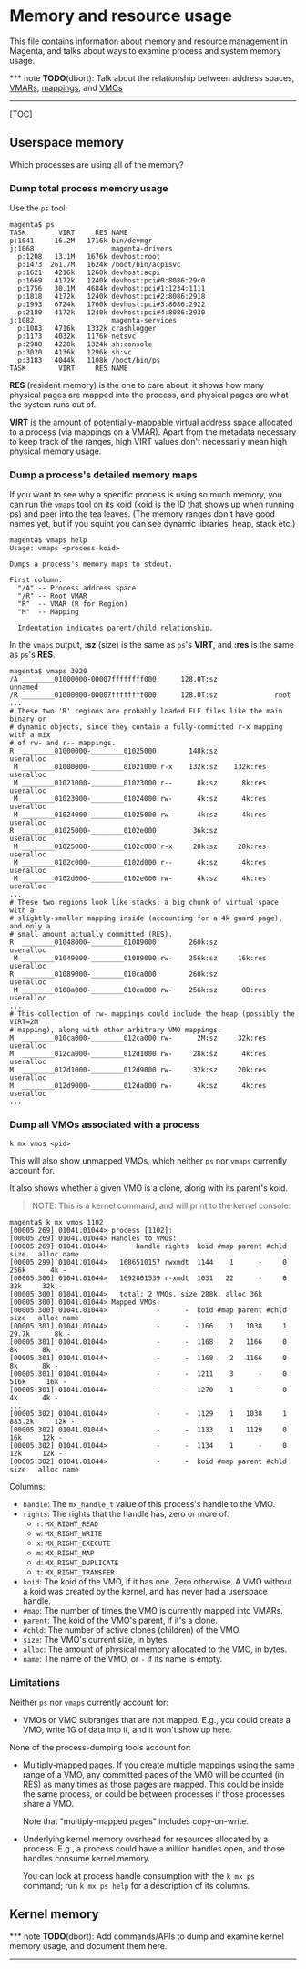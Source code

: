 # Memory and resource usage

This file contains information about memory and resource management in Magenta,
and talks about ways to examine process and system memory usage.

*** note
**TODO**(dbort): Talk about the relationship between address spaces,
[VMARs](objects/vm_address_region.md), [mappings](syscalls/vmar_map.md), and
[VMOs](objects/vm_object.md)
***

[TOC]

## Userspace memory

Which processes are using all of the memory?

### Dump total process memory usage

Use the `ps` tool:

```
magenta$ ps
TASK        VIRT     RES NAME
p:1041     16.2M   1716k bin/devmgr
j:1068                   magenta-drivers
  p:1208   13.1M   1676k devhost:root
  p:1473  261.7M   1624k /boot/bin/acpisvc
  p:1621   4216k   1260k devhost:acpi
  p:1669   4172k   1240k devhost:pci#0:8086:29c0
  p:1756   30.1M   4684k devhost:pci#1:1234:1111
  p:1818   4172k   1240k devhost:pci#2:8086:2918
  p:1993   6724k   1760k devhost:pci#3:8086:2922
  p:2180   4172k   1240k devhost:pci#4:8086:2930
j:1082                   magenta-services
  p:1083   4716k   1332k crashlogger
  p:1173   4032k   1176k netsvc
  p:2988   4220k   1324k sh:console
  p:3020   4136k   1296k sh:vc
  p:3183   4044k   1108k /boot/bin/ps
TASK        VIRT     RES NAME
```

**RES** (resident memory) is the one to care about: it shows how many physical
pages are mapped into the process, and physical pages are what the system runs
out of.

**VIRT** is the amount of potentially-mappable virtual address space allocated
to a process (via mappings on a VMAR). Apart from the metadata necessary to keep
track of the ranges, high VIRT values don't necessarily mean high physical
memory usage.

### Dump a process's detailed memory maps

If you want to see why a specific process is using so much memory, you can run
the `vmaps` tool on its koid (koid is the ID that shows up when running ps) and
peer into the tea leaves. (The memory ranges don't have good names yet, but if
you squint you can see dynamic libraries, heap, stack etc.)

```
magenta$ vmaps help
Usage: vmaps <process-koid>

Dumps a process's memory maps to stdout.

First column:
  "/A" -- Process address space
  "/R" -- Root VMAR
  "R"  -- VMAR (R for Region)
  "M"  -- Mapping

  Indentation indicates parent/child relationship.
```

In the `vmaps` output, **:sz** (size) is the same as `ps`'s **VIRT**, and
**:res** is the same as `ps`'s **RES**.

```
magenta$ vmaps 3020
/A ________01000000-00007ffffffff000      128.0T:sz              unnamed
/R ________01000000-00007ffffffff000      128.0T:sz              root
...
# These two 'R' regions are probably loaded ELF files like the main binary or
# dynamic objects, since they contain a fully-committed r-x mapping with a mix
# of rw- and r-- mappings.
R  ________01000000-________01025000        148k:sz              useralloc
 M ________01000000-________01021000 r-x    132k:sz    132k:res  useralloc
 M ________01021000-________01023000 r--      8k:sz      8k:res  useralloc
 M ________01023000-________01024000 rw-      4k:sz      4k:res  useralloc
 M ________01024000-________01025000 rw-      4k:sz      4k:res  useralloc
R  ________01025000-________0102e000         36k:sz              useralloc
 M ________01025000-________0102c000 r-x     28k:sz     28k:res  useralloc
 M ________0102c000-________0102d000 r--      4k:sz      4k:res  useralloc
 M ________0102d000-________0102e000 rw-      4k:sz      4k:res  useralloc
...
# These two regions look like stacks: a big chunk of virtual space with a
# slightly-smaller mapping inside (accounting for a 4k guard page), and only a
# small amount actually committed (RES).
R  ________01048000-________01089000        260k:sz              useralloc
 M ________01049000-________01089000 rw-    256k:sz     16k:res  useralloc
R  ________01089000-________010ca000        260k:sz              useralloc
 M ________0108a000-________010ca000 rw-    256k:sz      0B:res  useralloc
...
# This collection of rw- mappings could include the heap (possibly the VIRT=2M
# mapping), along with other arbitrary VMO mappings.
M  ________010ca000-________012ca000 rw-      2M:sz     32k:res  useralloc
M  ________012ca000-________012d1000 rw-     28k:sz      4k:res  useralloc
M  ________012d1000-________012d9000 rw-     32k:sz     20k:res  useralloc
M  ________012d9000-________012da000 rw-      4k:sz      4k:res  useralloc
...
```

### Dump all VMOs associated with a process

```
k mx vmos <pid>
```

This will also show unmapped VMOs, which neither `ps` nor `vmaps` currently
account for.

It also shows whether a given VMO is a clone, along with its parent's koid.

> NOTE: This is a kernel command, and will print to the kernel console.

```
magenta$ k mx vmos 1102
[00005.269] 01041.01044> process [1102]:
[00005.269] 01041.01044> Handles to VMOs:
[00005.269] 01041.01044>       handle rights  koid #map parent #chld    size   alloc name
[00005.299] 01041.01044>   1686510157 rwxmdt  1144    1      -     0    256k      4k -
[00005.300] 01041.01044>   1692801539 r-xmdt  1031   22      -     0     32k     32k -
[00005.300] 01041.01044>   total: 2 VMOs, size 288k, alloc 36k
[00005.300] 01041.01044> Mapped VMOs:
[00005.300] 01041.01044>            -      -  koid #map parent #chld    size   alloc name
[00005.301] 01041.01044>            -      -  1166    1   1038     1   29.7k      8k -
[00005.301] 01041.01044>            -      -  1168    2   1166     0      8k      8k -
[00005.301] 01041.01044>            -      -  1168    2   1166     0      8k      8k -
[00005.301] 01041.01044>            -      -  1211    3      -     0    516k     16k -
[00005.301] 01041.01044>            -      -  1270    1      -     0      4k      4k -
...
[00005.302] 01041.01044>            -      -  1129    1   1038     1  883.2k     12k -
[00005.302] 01041.01044>            -      -  1133    1   1129     0     16k     12k -
[00005.302] 01041.01044>            -      -  1134    1      -     0     12k     12k -
[00005.302] 01041.01044>            -      -  koid #map parent #chld    size   alloc name
```

Columns:

-   `handle`: The `mx_handle_t` value of this process's handle to the VMO.
-   `rights`: The rights that the handle has, zero or more of:
    -   `r`: `MX_RIGHT_READ`
    -   `w`: `MX_RIGHT_WRITE`
    -   `x`: `MX_RIGHT_EXECUTE`
    -   `m`: `MX_RIGHT_MAP`
    -   `d`: `MX_RIGHT_DUPLICATE`
    -   `t`: `MX_RIGHT_TRANSFER`
-   `koid`: The koid of the VMO, if it has one. Zero otherwise. A VMO
    without a koid was created by the kernel, and has never had a userspace
    handle.
-   `#map`: The number of times the VMO is currently mapped into VMARs.
-   `parent`: The koid of the VMO's parent, if it's a clone.
-   `#chld`: The number of active clones (children) of the VMO.
-   `size`: The VMO's current size, in bytes.
-   `alloc`: The amount of physical memory allocated to the VMO, in bytes.
-   `name`: The name of the VMO, or `-` if its name is empty.

### Limitations

Neither `ps` nor `vmaps` currently account for:

-   VMOs or VMO subranges that are not mapped. E.g., you could create a VMO,
    write 1G of data into it, and it won't show up here.

None of the process-dumping tools account for:

-   Multiply-mapped pages. If you create multiple mappings using the same range
    of a VMO, any committed pages of the VMO will be counted (in RES) as many
    times as those pages are mapped. This could be inside the same process, or
    could be between processes if those processes share a VMO.

    Note that "multiply-mapped pages" includes copy-on-write.
-   Underlying kernel memory overhead for resources allocated by a process.
    E.g., a process could have a million handles open, and those handles consume
    kernel memory.

    You can look at process handle consumption with the `k mx ps` command; run
    `k mx ps help` for a description of its columns.

## Kernel memory

*** note
**TODO**(dbort): Add commands/APIs to dump and examine kernel memory usage, and
document them here.
***
